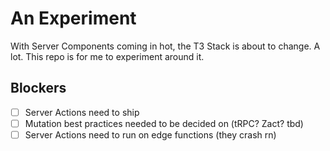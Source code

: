 # An Experiment

With Server Components coming in hot, the T3 Stack is about to change. A lot. This repo is for me to experiment around it.

## Blockers

- [ ] Server Actions need to ship
- [ ] Mutation best practices needed to be decided on (tRPC? Zact? tbd)
- [ ] Server Actions need to run on edge functions (they crash rn)
